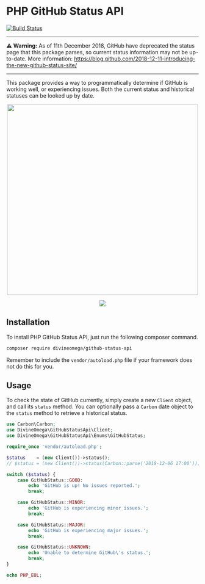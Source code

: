 # PHP GitHub Status API

[![Build Status](https://travis-ci.com/DivineOmega/php-github-status-api.svg?branch=master)](https://travis-ci.com/DivineOmega/php-github-status-api)

---

⚠️ **Warning:** As of 11th December 2018, GitHub have deprecated the status page that this package parses, so current status information may not be up-to-date. More information: https://blog.github.com/2018-12-11-introducing-the-new-github-status-site/

---

This package provides a way to programmatically determine if GitHub is working 
well, or experiencing issues.
Both the current status and historical statuses can be looked up by date.

<p align="center">
    <img height="500" src="https://user-images.githubusercontent.com/650645/49678157-77f06f00-fa7a-11e8-857c-0586751a3540.png" />
</p>

<p align="center">
    <a href="https://packagist.org/packages/divineomega/github-status-api/stats">
        <img src="https://img.shields.io/packagist/dt/divineomega/github-status-api.svg" />
    </a>
</p>

## Installation

To install PHP GitHub Status API, just run the following composer command.

```bash
composer require divineomega/github-status-api
```

Remember to include the `vendor/autoload.php` file if your framework does not 
do this for you.

## Usage

To check the state of GitHub currently, simply create a new `Client` object,
and call its `status` method. You can optionally pass a `Carbon` date object
to the `status` method to retrieve a historical status.

```php
use Carbon\Carbon;
use DivineOmega\GitHubStatusApi\Client;
use DivineOmega\GitHubStatusApi\Enums\GitHubStatus;

require_once 'vendor/autoload.php';

$status    = (new Client())->status();
// $status = (new Client())->status(Carbon::parse('2018-12-06 17:00'));

switch ($status) {
    case GitHubStatus::GOOD:
        echo 'GitHub is up! No issues reported.';
        break;

    case GitHubStatus::MINOR:
        echo 'GitHub is experiencing minor issues.';
        break;

    case GitHubStatus::MAJOR:
        echo 'GitHub is experiencing major issues.';
        break;

    case GitHubStatus::UNKNOWN:
        echo 'Unable to determine GitHub\'s status.';
        break;
}

echo PHP_EOL;
``` 
